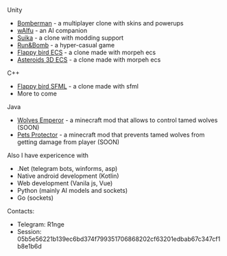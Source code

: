 Unity  
- [Bomberman](https://github.com/R1nge/BomberMan) - a multiplayer clone with skins and powerups  
- [wAIfu](https://github.com/R1nge/OpenWaifu) - an AI companion  
- [Suika](https://github.com/R1nge/Suika) - a clone with modding support  
- [Run&Bomb](https://github.com/R1nge/RunAndBomb) - a hyper-casual game  
- [Flappy bird ECS](https://github.com/R1nge/MorpehECS_FlappyBird) - a clone made with morpeh ecs  
- [Asteroids 3D ECS](https://github.com/R1nge/MorpehECS_3D_Asteroids) - a clone made with morpeh ecs  

C++  
- [Flappy bird SFML](https://github.com/R1nge/FlappyBird_SFML) - a clone made with sfml  
- More to come

Java
- [Wolves Emperor](https://modrinth.com/mod/wolves-emperor/) - a minecraft mod that allows to control tamed wolves (SOON)
- [Pets Protector](https://modrinth.com/mod/pets-protector/) - a minecraft mod that prevents tamed wolves from getting damage from player (SOON)

Also I have expericence with
- .Net (telegram bots, winforms, asp)  
- Native android development (Kotlin)  
- Web development (Vanila js, Vue)  
- Python (mainly AI models and sockets)  
- Go (sockets)  

Contacts:
- Telegram: R1nge  
- Session: 05b5e56221b139ec6bd374f799351706868202cf63201edbab67c347cf1b8e1b6d
